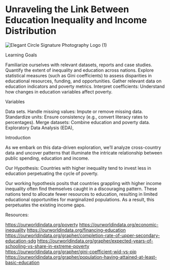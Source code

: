 # Unraveling the Link Between Education Inequality and Income Distribution

![Elegant Circle Signature Photography Logo (1)](https://github.com/user-attachments/assets/0df7f0b6-732c-4343-b981-8a4630eca92b)

Learning Goals

Familiarize ourselves with relevant datasets, reports and case studies.
Quantify the extent of inequality and education across nations.
Explore statistical measures (such as Gini coefficients) to assess disparities in educational resources, funding, and opportunities.
Gather relevant data on education indicators and poverty metrics.
Interpret coefficients: Understand how changes in education variables affect poverty.

Variables

Data sets. Handle missing values: Impute or remove missing data.
Standardize units: Ensure consistency (e.g., convert literacy rates to percentages).
Merge datasets: Combine education and poverty data. 
Exploratory Data Analysis (EDA), 


Introduction

As we embark on this data-driven exploration, we’ll analyze cross-country data and uncover patterns that illuminate the intricate relationship between public spending, education and income.

Our Hypothesis: Countries with higher inequality tend to invest less in education perpetuating the cycle of poverty.

Our working hypothesis posits that countries grappling with higher income inequality often find themselves caught in a discouraging pattern. 
These nations tend to allocate fewer resources to education, resulting in limited educational opportunities for marginalized populations. As a result, this perpetuates the existing income gaps.


Resources:

https://ourworldindata.org/poverty
https://ourworldindata.org/economic-inequality
https://ourworldindata.org/financing-education
https://ourworldindata.org/grapher/completion-rate-of-upper-secondary-education-sdg
https://ourworldindata.org/grapher/expected-years-of-schooling-vs-share-in-extreme-poverty
https://ourworldindata.org/grapher/gini-coefficient-wid-vs-pip
https://ourworldindata.org/grapher/population-having-attained-at-least-basic-education


